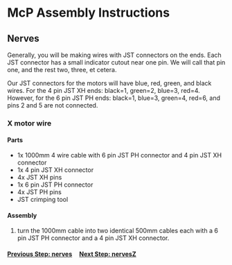 # McP Assembly Instructions

## Nerves

Generally, you will be making wires with JST connectors on the ends.  Each JST connector has a small indicator cutout near one pin.  We will call that pin one, and the rest two, three, et cetera.  

Our JST connectors for the motors will have blue, red, green, and black wires.  For the 4 pin JST XH ends: black=1, green=2, blue=3, red=4.  However, for the 6 pin JST PH ends: black=1, blue=3, green=4, red=6, and pins 2 and 5 are not connected.

### X motor wire
 


#### Parts  

* 1x 1000mm 4 wire cable with 6 pin JST PH connector and 4 pin JST XH connector
* 1x 4 pin JST XH connector
* 4x JST XH pins
* 1x 6 pin JST PH connector
* 4x JST PH pins
* JST crimping tool

#### Assembly

1. turn the 1000mm cable into two identical 500mm cables each with a 6 pin JST PH connector and a 4 pin JST XH connector.
#### [Previous Step: nerves](nerves.md) &nbsp;&nbsp;&nbsp; [Next Step: nervesZ](nervesZ.md)


